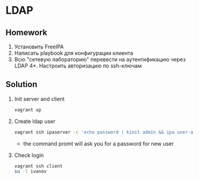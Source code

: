 # LDAP

## Homework
1. Установить FreeIPA
2. Написать playbook для конфигурации клиента
3. Всю "сетевую лабораторию" перевести на аутентификацию через LDAP
4*. Настроить авторизацию по ssh-ключам

## Solution
1. Init server and client
    ```bash
    vagrant up
    ```

1. Create ldap user
    ```bash
    vagrant ssh ipaserver -c 'echo password | kinit admin && ipa user-add --first="Ivan" --last="Ivanov" --cn="Ivan Ivanov" --password ivanov --shell="/bin/bash"'
    ```

    * the command promt will ask you for a password for new user

1. Check login
    ```bash
    vagrant ssh client
    su -l ivanov
    ```
